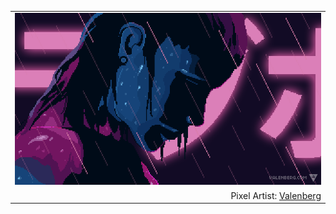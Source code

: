 <table align="center">
  <tr>
    <td width="100%" align="center">
      <a href="https://0x21e6.dev/">
        <img src="https://github.com/wbnns/wbnns/raw/master/valenberg.gif">
      </a>
    </td>
  </tr>
  <tr>
    <td width="100%" align="right">
        Pixel Artist: <a href="https://www.deviantart.com/valenberg">Valenberg</a>
    </td>
  </tr>
</table>
